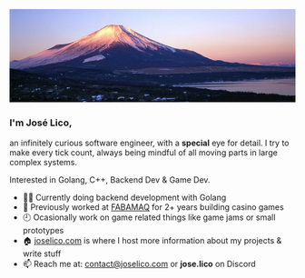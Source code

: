 <p align="center">
  <img src="https://github.com/jose-lico/jose-lico/blob/master/mt_fuji.webp"/>
</p>

### I'm José Lico,

an infinitely curious software engineer, with a **special** eye for detail.
I try to make every tick count, always being mindful of all moving parts in large complex systems.

Interested in Golang, C++, Backend Dev & Game Dev.

- 👨‍💻 Currently doing backend development with Golang
- 🎰 Previously worked at [FABAMAQ](https://www.fabamaq.com/en) for 2+ years building casino games
- 🕘 Ocasionally work on game related things like game jams or small prototypes
- 🏠 [joselico.com](https://joselico.com) is where I host more information about my projects & write stuff
- 📫 Reach me at: [contact@joselico.com](mailto:contact@joselico.com) or **jose.lico** on Discord
